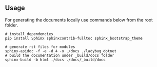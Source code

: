 
## Usage
For generating the documents locally use commands below from the root folder. 

```shell
# install dependencies
pip install Sphinx sphinxcontrib-fulltoc sphinx_bootstrap_theme

# generate rst files for modules
sphinx-apidoc -f -e -d 4 -o ./docs ./ladybug_dotnet
# build the documentation under _build/docs folder
sphinx-build -b html ./docs ./docs/_build/docs
```

